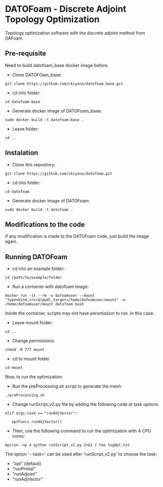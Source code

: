 # DATOFoam - Discrete Adjoint Topology Optimization

Topology optimization software with the discrete adjoint method from DAFoam.

## Pre-requisite
Need to build datofoam_base docker image before.
- Clone DATOFOam_base:
 ```console
 git clone https://github.com/ckiyono/datofoam_base.git
 ```

 - cd into folder:
 ```console
 cd datofoam-base
 ```

 - Generate docker image of DATOFoam_base:
 ```console
 sudo docker build -t datofoam:base .
 ```

 - Leave folder:
 ```console
 cd ..
 ```

## Instalation
 - Clone this repository:
 ```console
 git clone https://github.com/ckiyono/datofoam.git
 ```

 - cd into folder:
 ```console
 cd datofoam
 ```

 - Generate docker image of DATOFoam:
 ```console
 sudo docker build -t datofoam .
 ```

## Modifications to the code
If any modification is made to the DATOFoam code, just build the image again.

## Running DATOFoam
 - cd into an example folder:
 ```console
 cd /path/to/example/folder
 ```

 - Run a container with datofoam image:
 ```console
 docker run -it --rm -u dafoamuser --mount "type=bind,src=$(pwd),target=/home/dafoamuser/mount" -w /home/dafoamuser/mount datofoam bash
 ```

 Inside the container, scripts may not have persmission to run. In this case:
 - Leave mount folder:
 ```console
 cd ..
 ```

 - Change permissions:
 ```console
 chmod -R 777 mount
 ```

 - cd to mount folder
 ```console
 cd mount
 ```

 Now, to run the optimization:

 - Run the preProcessing.sh script to generate the mesh:
 ```console
 ./preProcessing.sh
 ```

 - Change runScript_v2.py file by adding the following code at task options
 ```console
 elif args.task == "runAdjVector":

    optFuncs.runAdjVector()
 ```

 - Then, use the following command to run the optimization with 4 CPU cores:
 ```console
 mpirun -np 4 python runScript_v2.py 2>&1 | tee logOpt.txt
 ```

 The option '--task=' can be used after 'runScript_v2.py' to choose the task:
  - "opt" (default)
  - "runPrimal"
  - "runAdjoint"
  - "runAdjVector"
